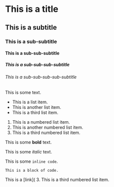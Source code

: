 # This is a title
## This is a subtitle

### This is a sub-subtitle

#### This is a sub-sub-subtitle

##### This is a sub-sub-sub-subtitle

###### This is a sub-sub-sub-sub-subtitle

This is some text.

* This is a list item.
* This is another list item.
* This is a third list item.

1. This is a numbered list item.
2. This is another numbered list item.  
3. This is a third numbered list item.

This is some **bold** text.

This is some *italic* text.

This is some `inline code`.

```
This is a block of code.
```

This is a [link](
3. This is a third numbered list item.